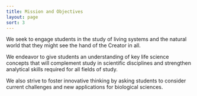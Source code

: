 ```yaml
---
title: Mission and Objectives
layout: page
sort: 3
---
```


We seek to engage students in the study of living systems and the natural world that they 
might see the hand of the Creator in all.

We endeavor to give students an understanding of key life science concepts that will 
complement study in scientific disciplines and strengthen analytical skills required for 
all fields of study.

We also strive to foster innovative thinking by asking students to consider current challenges 
and new applications for biological sciences.